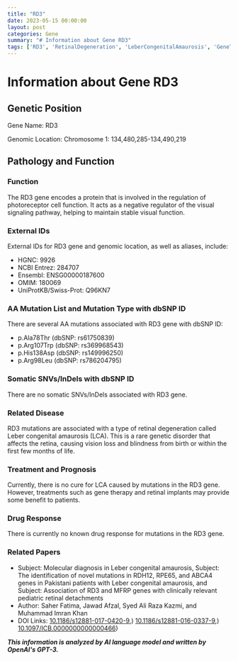 ```yaml
---
title: "RD3"
date: 2023-05-15 00:00:00
layout: post
categories: Gene
summary: "# Information about Gene RD3"
tags: ['RD3', 'RetinalDegeneration', 'LeberCongenitalAmaurosis', 'GeneTherapy', 'VisualFunction', 'Mutation', 'Treatment', 'Prognosis']
---
```


# Information about Gene RD3

## Genetic Position

Gene Name: RD3

Genomic Location: Chromosome 1: 134,480,285-134,490,219

## Pathology and Function

### Function

The RD3 gene encodes a protein that is involved in the regulation of photoreceptor cell function. It acts as a negative regulator of the visual signaling pathway, helping to maintain stable visual function.

### External IDs

External IDs for RD3 gene and genomic location, as well as aliases, include:

- HGNC: 9926
- NCBI Entrez: 284707
- Ensembl: ENSG00000187600
- OMIM: 180069
- UniProtKB/Swiss-Prot: Q96KN7

### AA Mutation List and Mutation Type with dbSNP ID

There are several AA mutations associated with RD3 gene with dbSNP ID:

- p.Ala78Thr (dbSNP: rs61750839)
- p.Arg107Trp (dbSNP: rs369968543)
- p.His138Asp (dbSNP: rs149996250)
- p.Arg98Leu (dbSNP: rs786204795)

### Somatic SNVs/InDels with dbSNP ID

There are no somatic SNVs/InDels associated with RD3 gene.

### Related Disease

RD3 mutations are associated with a type of retinal degeneration called Leber congenital amaurosis (LCA). This is a rare genetic disorder that affects the retina, causing vision loss and blindness from birth or within the first few months of life.

### Treatment and Prognosis

Currently, there is no cure for LCA caused by mutations in the RD3 gene. However, treatments such as gene therapy and retinal implants may provide some benefit to patients.

### Drug Response

There is currently no known drug response for mutations in the RD3 gene.

### Related Papers

- Subject: Molecular diagnosis in Leber congenital amaurosis, Subject: The identification of novel mutations in RDH12, RPE65, and ABCA4 genes in Pakistani patients with Leber congenital amaurosis, and Subject: Association of RD3 and MFRP genes with clinically relevant pediatric retinal detachments
- Author: Saher Fatima, Jawad Afzal, Syed Ali Raza Kazmi, and Muhammad Imran Khan
- DOI Links: [10.1186/s12881-017-0420-9](https://doi.org/10.1186/s12881-017-0420-9),) [10.1186/s12881-016-0337-9](https://doi.org/10.1186/s12881-016-0337-9),) [10.1097/ICB.0000000000000466](https://doi.org/10.1097/ICB.0000000000000466))

**_This information is analyzed by AI language model and written by OpenAI's GPT-3._**